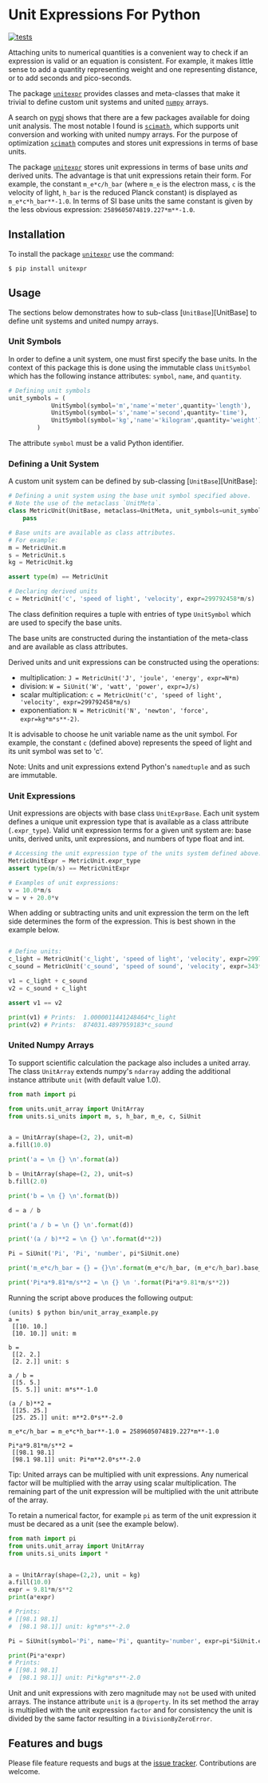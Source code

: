 # Unit Expressions For Python
[![tests](https://github.com/simphotonics/unitexpr/actions/workflows/test.yml/badge.svg)](https://github.com/simphotonics/unitexpr/actions/workflows/test.yml)
<!-- [![Python](https://simphotonics.com/images/docs-badge.svg)](https://generic-validation.simphotonics.com) -->

Attaching units to numerical quantities is a convenient way to check if
an expression is valid or an equation is consistent.
For example, it makes little sense to add a quantity
representing weight and one representing distance, or to
add seconds and pico-seconds.

The package [`unitexpr`][unitexpr] provides classes and meta-classes that
make it trivial to define custom unit systems and united [`numpy`][numpy] arrays.

A search on [pypi][pypi] shows that there are a few packages available
for doing unit analysis. The most notable I found is [`scimath`][scimath],
which supports unit conversion and working with united numpy arrays.
For the purpose of optimization [`scimath`][scimath] computes and stores unit
expressions in terms of base units.

The package [`unitexpr`][unitexpr] stores unit expressions in terms of
base units *and* derived units. The advantage is that unit expressions
retain their form. For example, the constant `m_e*c/h_bar` (where `m_e` is
the electron mass, `c` is the velocity of light, `h_bar` is the
reduced Planck constant) is displayed as `m_e*c*h_bar**-1.0`. In
terms of SI base units the same constant is given by
the less obvious expression: `2589605074819.227*m**-1.0`.


## Installation

To install the package [`unitexpr`][unitexpr] use the command:
```Console
$ pip install unitexpr
```

## Usage

The sections below demonstrates how to sub-class [`UnitBase`][UnitBase]
to define unit systems and united numpy arrays.

### Unit Symbols

In order to define a unit system, one must first specify the
base units. In the context of this package this is done using
the immutable class `UnitSymbol` which has
the following instance attributes: `symbol`, `name`, and `quantity`.
``` Python
# Defining unit symbols
unit_symbols = (
            UnitSymbol(symbol='m','name'='meter',quantity='length'),
            UnitSymbol(symbol='s','name'='second',quantity='time'),
            UnitSymbol(symbol='kg','name'='kilogram',quantity='weight')
        )
```
The attribute `symbol` must be a valid Python identifier.

### Defining a Unit System

A custom unit system can be defined by sub-classing [`UnitBase`][UnitBase]:

```Python
# Defining a unit system using the base unit symbol specified above.
# Note the use of the metaclass `UnitMeta`.
class MetricUnit(UnitBase, metaclass=UnitMeta, unit_symbols=unit_symbols):
    pass

# Base units are available as class attributes.
# For example:
m = MetricUnit.m
s = MetricUnit.s
kg = MetricUnit.kg

assert type(m) == MetricUnit

# Declaring derived units
c = MetricUnit('c', 'speed of light', 'velocity', expr=299792458*m/s)
```
The class definition requires a tuple with entries of type `UnitSymbol`
which are used to specify the base units.

The base units are constructed during the instantiation of the meta-class
and are available as class attributes.

Derived units and unit expressions can be constructed using the operations:
- multiplication: `J = MetricUnit('J', 'joule', 'energy', expr=N*m)`
- division: `W = SiUnit('W', 'watt', 'power', expr=J/s)`
- scalar multiplication: `c = MetricUnit('c', 'speed of light', 'velocity', expr=299792458*m/s)`
- exponentiation: `N = MetricUnit('N', 'newton', 'force', expr=kg*m*s**-2)`.

It is advisable to choose he unit variable name as the unit symbol. For example,
the constant `c` (defined above) represents
the speed of light and its unit symbol was set to 'c'.

Note: Units and unit expressions extend Python's `namedtuple` and as such are immutable.

### Unit Expressions

Unit expressions are objects with base class `UnitExprBase`. Each unit system
defines a unique unit expression type that is available as a class attribute
(`.expr_type`). Valid unit expression terms for a given unit system are:
base units, derived units, unit expressions, and numbers of type float and int.

``` python
# Accessing the unit expression type of the units system defined above:
MetricUnitExpr = MetricUnit.expr_type
assert type(m/s) == MetricUnitExpr

# Examples of unit expressions:
v = 10.0*m/s
w = v + 20.0*v
```

When adding or subtracting units and unit expression the term on the left
side determines the form of the expression. This is best shown in the example
below.
``` python

# Define units:
c_light = MetricUnit('c_light', 'speed of light', 'velocity', expr=299792458*m/s)
c_sound = MetricUnit('c_sound', 'speed of sound', 'velocity', expr=343*m/s)

v1 = c_light + c_sound
v2 = c_sound + c_light

assert v1 == v2

print(v1) # Prints:  1.0000011441248464*c_light
print(v2) # Prints:  874031.4897959183*c_sound
```


### United Numpy Arrays

To support scientific calculation
the package also includes a united array.
The class `UnitArray`
extends numpy's `ndarray` adding the additional
instance attribute `unit` (with default value 1.0).

```Python
from math import pi

from units.unit_array import UnitArray
from units.si_units import m, s, h_bar, m_e, c, SiUnit


a = UnitArray(shape=(2, 2), unit=m)
a.fill(10.0)

print('a = \n {} \n'.format(a))

b = UnitArray(shape=(2, 2), unit=s)
b.fill(2.0)

print('b = \n {} \n'.format(b))

d = a / b

print('a / b = \n {} \n'.format(d))

print('(a / b)**2 = \n {} \n'.format(d**2))

Pi = SiUnit('Pi', 'Pi', 'number', pi*SiUnit.one)

print('m_e*c/h_bar = {} = {}\n'.format(m_e*c/h_bar, (m_e*c/h_bar).base_repr()))

print('Pi*a*9.81*m/s**2 = \n {} \n '.format(Pi*a*9.81*m/s**2))
```
Running the script above produces the following output:
``` Console
(units) $ python bin/unit_array_example.py
a =
 [[10. 10.]
 [10. 10.]] unit: m

b =
 [[2. 2.]
 [2. 2.]] unit: s

a / b =
 [[5. 5.]
 [5. 5.]] unit: m*s**-1.0

(a / b)**2 =
 [[25. 25.]
 [25. 25.]] unit: m**2.0*s**-2.0

m_e*c/h_bar = m_e*c*h_bar**-1.0 = 2589605074819.227*m**-1.0

Pi*a*9.81*m/s**2 =
 [[98.1 98.1]
 [98.1 98.1]] unit: Pi*m**2.0*s**-2.0
```

Tip: United arrays can be multiplied with unit expressions.
Any numerical factor will be multiplied with the array using scalar
multiplication. The remaining part of the unit expression will be
multiplied with the unit attribute of the array.

To retain a numerical factor, for example `pi` as term of the
unit expression it must be decared as a unit (see the example
below).

``` Python
from math import pi
from units.unit_array import UnitArray
from units.si_units import *


a = UnitArray(shape=(2,2), unit = kg)
a.fill(10.0)
expr = 9.81*m/s**2
print(a*expr)

# Prints:
# [[98.1 98.1]
#  [98.1 98.1]] unit: kg*m*s**-2.0

Pi = SiUnit(symbol='Pi', name='Pi', quantity='number', expr=pi*SiUnit.expr_type.one)

print(Pi*a*expr)
# Prints:
# [[98.1 98.1]
#  [98.1 98.1]] unit: Pi*kg*m*s**-2.0

```

Unit and unit expressions with zero magnitude may `not` be used with united arrays.
The instance attribute `unit` is a `@property`. In its set method the
array is multiplied with the unit expression `factor` and for consistency the
unit is divided by the same factor resulting in a `DivisionByZeroError`.


## Features and bugs

Please file feature requests and bugs at the [issue tracker].
Contributions are welcome.

[issue tracker]: https://github.com/simphotonics/unitexpr/issues

[numpy]: https://pypi.org/project/numpy/

[pypi]: https:://pypi.org

[pytest]: https://pypi.org/project/pytest/

[scimath]: https://pypi.org/project/scimath

[unitexpr]: https://github.com/simphotonics/unitexpr